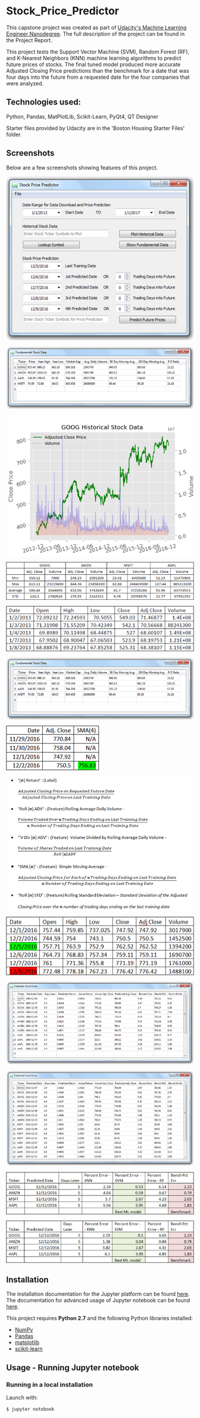 # Stock_Price_Predictor
This capstone project was created as part of [Udacity's Machine Learning Engineer Nanodegree](https://www.udacity.com/course/machine-learning-engineer-nanodegree--nd009). The full description of the project can be found in the Project Report.

This project tests the Support Vector Machine (SVM), Random Forest (RF), and K-Nearest Neighbors (KNN) machine learning algorithms to predict future prices of stocks. The final tuned model produced more accurate Adjusted Closing Price predictions than the benchmark for a date that was four days into the future from a requested date for the four companies that were analyzed.

## Technologies used:

Python, Pandas, MatPlotLib, Scikit-Learn, PyQt4, QT Designer

Starter files provided by Udacity are in the 'Boston Housing Starter Files' folder. 

## Screenshots
Below are a few screenshots showing features of this project.

![](SPP_Images/SPP_start_window.png)

![](SPP_Images/SPP_fund_data_window.png)

![](SPP_Images/GOOG_hist_plot.png)

![](SPP_Images/Basic_Stats_4_companies.png)

![](SPP_Images/Sample_AAPL.png)

![](SPP_Images/SPP_fund_data_window.png)

![](SPP_Images/SMA_Benchmark_Example.png)

![](SPP_Images/Feature_Engineering.png)

![](SPP_Images/Last_training_date_example.png)

![](SPP_Images/Prediction_window.png)

![](SPP_Images/Results_window_4x4.png)

![](SPP_Images/Untuned_model_results.png)

![](SPP_Images/Tuned_model_results.png)


## Installation
The installation documentation for the Jupyter platform can be found [here](https://jupyter.readthedocs.io/en/latest/install.html).
The documentation for advanced usage of Jupyter notebook can be found
[here](https://jupyter-notebook.readthedocs.io/en/latest/).


This project requires **Python 2.7** and the following Python libraries installed:

- [NumPy](http://www.numpy.org/)
- [Pandas](http://pandas.pydata.org)
- [matplotlib](http://matplotlib.org/)
- [scikit-learn](http://scikit-learn.org/stable/)


## Usage - Running Jupyter notebook

### Running in a local installation

Launch with:

    $ jupyter notebook
